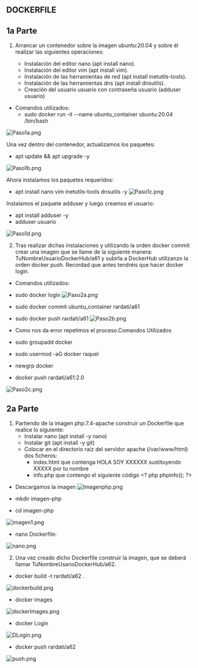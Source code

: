 ## DOCKERFILE ##

## 1a Parte

1. Arrancar un contenedor sobre la imagen ubuntu:20.04 y sobre él realizar las siguientes operaciones:

    - Instalación del editor nano (apt install nano).
    - Instalación del editor vim (apt install vim).
    - Instalación de las herramientas de red (apt install inetutils-tools).
    - Instalación de las herramientas dns (apt install dnsutils).
    - Creación del usuario usuario con contraseña usuario (adduser usuario)


- Comandos utilizados:
    - sudo docker run -it --name ubuntu_container ubuntu:20.04 /bin/bash

![Paso1a.png](https://github.com/Rardati/Despliegue/blob/main/Docker/Ejercicio10/Paso1a.png)

Una vez dentro del contenedor, actualizamos los paquetes: 
- apt update && apt upgrade -y

![Paso1b.png](https://github.com/Rardati/Despliegue/blob/main/Docker/Ejercicio10/Paso1b.png)

Ahora instalamos los paquetes requeridos: 
- apt install nano vim inetutils-tools dnsutils -y
![Paso1c.png](https://github.com/Rardati/Despliegue/blob/main/Docker/Ejercicio10/Paso1c.png)



Instalamos el paquete adduser y luego creamos el usuario:
- apt install adduser -y
- adduser usuario

![Paso1d.png](https://github.com/Rardati/Despliegue/blob/main/Docker/Ejercicio10/Paso1d.png)






2. Tras realizar dichas instalaciones y utilizando la orden docker commit crear una imagen que se llame de la siguiente manera: TuNombreUsuarioDockerHub/a61 y subirla a DockerHub utilizanzo la orden docker push. Recordad que antes tendréis que hacer docker login.

- Comandos utilizados:
- sudo docker login
![Paso2a.png](https://github.com/Rardati/Despliegue/blob/main/Docker/Ejercicio10/Paso2a.png)


- sudo docker commit ubuntu_container rardati/a61
- sudo docker push rardati/a61
![Paso2b.png](https://github.com/Rardati/Despliegue/blob/main/Docker/Ejercicio10/Paso2b.png)



-  Como nos da error repetimos el proceso.Comandos Utilizados
- sudo groupadd docker
- sudo usermod -aG docker raquel
- newgrp docker
- docker push rardati/a61:2.0

![Paso2c.png](https://github.com/Rardati/Despliegue/blob/main/Docker/Ejercicio10/Paso2c.png)



## 2a Parte

1. Partiendo de la imagen php:7.4-apache construir un Dockerfile que realice lo siguiente:
    - Instalar nano (apt install -y nano)
    - Instalar git (apt install -y git)
    - Colocar en el directorio raíz del servidor apache (/var/www/html) dos ficheros:
        - index.html que contenga HOLA SOY XXXXXX sustituyendo XXXXX por tu nombre
        - info.php que contengo el siguiente código &lt;? php phpinfo(); ?>



- Descargamos la imagen
![Imagenphp.png](https://github.com/Rardati/Despliegue/blob/main/Docker/Ejercicio10/Imagenphp.png)

- mkdir imagen-php
- cd imagen-php

![imagen1.png](https://github.com/Rardati/Despliegue/blob/main/Docker/Ejercicio10/imagen1.png)


- nano Dockerfile:

![nano.png](https://github.com/Rardati/Despliegue/blob/main/Docker/Ejercicio10/nano.png)




2. Una vez creado dicho Dockerfile construir la imagen, que se deberá llamar TuNombreUsarioDockerHub/a62.

- docker build -t rardati/a62 .


![dockerbuild.png](https://github.com/Rardati/Despliegue/blob/main/Docker/Ejercicio10/dockerbuild.png)

- docker images


![dockerImages.png](https://github.com/Rardati/Despliegue/blob/main/Docker/Ejercicio10/dockerImages.png)

- docker Login


![DLogin.png](https://github.com/Rardati/Despliegue/blob/main/Docker/Ejercicio10/DLogin.png)

- docker push rardati/a62


![push.png](https://github.com/Rardati/Despliegue/blob/main/Docker/Ejercicio10/push.png)